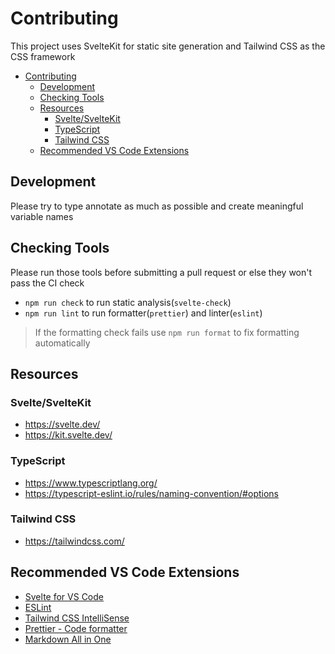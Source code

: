 # Contributing

This project uses SvelteKit for static site generation and Tailwind CSS as the CSS framework

-   [Contributing](#contributing)
    -   [Development](#development)
    -   [Checking Tools](#checking-tools)
    -   [Resources](#resources)
        -   [Svelte/SvelteKit](#sveltesveltekit)
        -   [TypeScript](#typescript)
        -   [Tailwind CSS](#tailwind-css)
    -   [Recommended VS Code Extensions](#recommended-vs-code-extensions)

## Development

Please try to type annotate as much as possible and create meaningful variable names

## Checking Tools

Please run those tools before submitting a pull request or else they won't pass the CI check

-   `npm run check` to run static analysis(`svelte-check`)
-   `npm run lint` to run formatter(`prettier`) and linter(`eslint`)

> If the formatting check fails use `npm run format` to fix formatting automatically

## Resources

### Svelte/SvelteKit

-   https://svelte.dev/
-   https://kit.svelte.dev/

### TypeScript

-   https://www.typescriptlang.org/
-   https://typescript-eslint.io/rules/naming-convention/#options

### Tailwind CSS

-   https://tailwindcss.com/

## Recommended VS Code Extensions

-   [Svelte for VS Code](https://marketplace.visualstudio.com/items?itemName=svelte.svelte-vscode)
-   [ESLint](https://marketplace.visualstudio.com/items?itemName=dbaeumer.vscode-eslint)
-   [Tailwind CSS IntelliSense](https://marketplace.visualstudio.com/items?itemName=bradlc.vscode-tailwindcss)
-   [Prettier - Code formatter](https://marketplace.visualstudio.com/items?itemName=esbenp.prettier-vscode)
-   [Markdown All in One](https://marketplace.visualstudio.com/items?itemName=yzhang.markdown-all-in-one)
